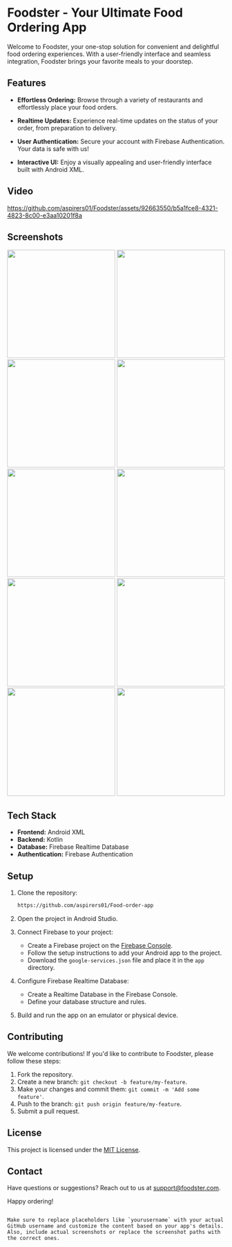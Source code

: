 
# Foodster - Your Ultimate Food Ordering App

Welcome to Foodster, your one-stop solution for convenient and delightful food ordering experiences. With a user-friendly interface and seamless integration, Foodster brings your favorite meals to your doorstep.

## Features

- **Effortless Ordering:** Browse through a variety of restaurants and effortlessly place your food orders.

- **Realtime Updates:** Experience real-time updates on the status of your order, from preparation to delivery.

- **User Authentication:** Secure your account with Firebase Authentication. Your data is safe with us!

- **Interactive UI:** Enjoy a visually appealing and user-friendly interface built with Android XML.

## Video 
https://github.com/aspirers01/Foodster/assets/92663550/b5a1fce8-4321-4823-8c00-e3aa10201f8a


## Screenshots
<img src="https://github.com/aspirers01/Foodster/assets/92663550/accfc0f2-32eb-452a-99eb-df4f2cfaa639" width=250>
<img src="https://github.com/aspirers01/Foodster/assets/92663550/61eeeaa0-cefa-4390-a080-70e436c76d8d" width=250>
<img src="https://github.com/aspirers01/Foodster/assets/92663550/2eeef598-e460-4efd-97ec-dc7915ac0882" width =250>
<img src="https://github.com/aspirers01/Foodster/assets/92663550/c33788e6-5b8c-4406-b263-4e4c996b208c" width=250>
<img src="https://github.com/aspirers01/Foodster/assets/92663550/b862fc29-a7d0-45ee-a9db-41d3a689c1c1" width=250>
<img src="https://github.com/aspirers01/Foodster/assets/92663550/d9fb9e0e-d1fa-491b-b6f7-f6da506670d6" width=250>
<img src="https://github.com/aspirers01/Foodster/assets/92663550/5ca4ac9e-3d2b-44f7-983f-edef1589154f" width=250>
<img src="https://github.com/aspirers01/Foodster/assets/92663550/dd68728a-6524-472d-b792-e1d39614f6f1" width=250>
<img src="https://github.com/aspirers01/Foodster/assets/92663550/e9d0da23-fd59-4492-93be-4d23ee7479bb" width=250>
<img src="https://github.com/aspirers01/Foodster/assets/92663550/e1b4253b-1fba-4aa7-9b7b-290d557c7d78" width=250>



## Tech Stack

- **Frontend:** Android XML
- **Backend:** Kotlin
- **Database:** Firebase Realtime Database
- **Authentication:** Firebase Authentication

## Setup

1. Clone the repository:
   ```bash
   https://github.com/aspirers01/Food-order-app
   ```

2. Open the project in Android Studio.

3. Connect Firebase to your project:
   - Create a Firebase project on the [Firebase Console](https://console.firebase.google.com/).
   - Follow the setup instructions to add your Android app to the project.
   - Download the `google-services.json` file and place it in the `app` directory.

4. Configure Firebase Realtime Database:
   - Create a Realtime Database in the Firebase Console.
   - Define your database structure and rules.

5. Build and run the app on an emulator or physical device.



## Contributing

We welcome contributions! If you'd like to contribute to Foodster, please follow these steps:

1. Fork the repository.
2. Create a new branch: `git checkout -b feature/my-feature`.
3. Make your changes and commit them: `git commit -m 'Add some feature'`.
4. Push to the branch: `git push origin feature/my-feature`.
5. Submit a pull request.

## License

This project is licensed under the [MIT License](LICENSE).

## Contact

Have questions or suggestions? Reach out to us at support@foodster.com.

Happy ordering!
```

Make sure to replace placeholders like `yourusername` with your actual GitHub username and customize the content based on your app's details. Also, include actual screenshots or replace the screenshot paths with the correct ones.
